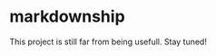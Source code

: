 markdownship
==================================================

This project is still far from being usefull. Stay tuned!

